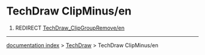 # TechDraw ClipMinus/en
1.  REDIRECT [TechDraw\_ClipGroupRemove/en](TechDraw_ClipGroupRemove/en.md)

---
[documentation index](../README.md) > [TechDraw](TechDraw_Workbench.md) > TechDraw ClipMinus/en
